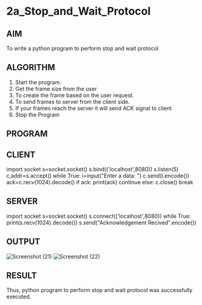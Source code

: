 # 2a_Stop_and_Wait_Protocol
## AIM 
To write a python program to perform stop and wait protocol
## ALGORITHM
1. Start the program.
2. Get the frame size from the user
3. To create the frame based on the user request.
4. To send frames to server from the client side.
5. If your frames reach the server it will send ACK signal to client
6. Stop the Program
## PROGRAM
## CLIENT
import socket
s=socket.socket()
s.bind(('localhost',8080))
s.listen(5)
c,addr=s.accept()
while True:
    i=input("Enter a data: ")
    c.send(i.encode())
    ack=c.recv(1024).decode()
    if ack:
        print(ack)
        continue
    else:
        c.close()
        break

## SERVER
import socket
s=socket.socket()
s.connect(('localhost',8080))
while True:
    print(s.recv(1024).decode())
    s.send("Acknowledgement Recived".encode())
## OUTPUT
![Screenshot (21)](https://github.com/user-attachments/assets/41622d02-206a-4161-a617-abe260a1c9f4)
![Screenshot (22)](https://github.com/user-attachments/assets/4982d54c-254d-4ab8-b6bd-0a224e4cc5f9)

## RESULT
Thus, python program to perform stop and wait protocol was successfully executed.
